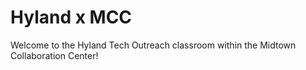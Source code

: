 # Hyland x MCC
Welcome to the Hyland Tech Outreach classroom within the Midtown Collaboration Center!
